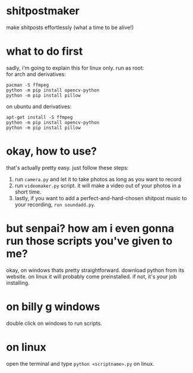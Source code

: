 # shitpostmaker
make shitposts effortlessly (what a time to be alive!)

# what to do first
sadly, i'm going to explain this for linux only.
run as root: <br />
for arch and derivatives:
```
pacman -S ffmpeg
python -m pip install opencv-python
python -m pip install pillow
```
on ubuntu and derivatives:
```
apt-get install -S ffmpeg
python -m pip install opencv-python
python -m pip install pillow
````
# okay, how to use?
that's actually pretty easy. just follow these steps:
1. run ```camera.py``` and let it to take photos as long as you want to record
2. run ```videomaker.py``` script. it will make a video out of your photos in a short time.
3. lastly, if you want to add a perfect-and-hard-chosen shitpost music to your recording, ```run soundadd.py```.

# but senpai? how am i even gonna run those scripts you've given to me?
okay, on windows thats pretty straightforward. download python from its website.
on linux it will probably come preinstalled. if not, it's your job installing.

# on billy g windows
double click on windows to run scripts.
# on linux
open the terminal and type  ```python <scriptname>.py``` on linux.

